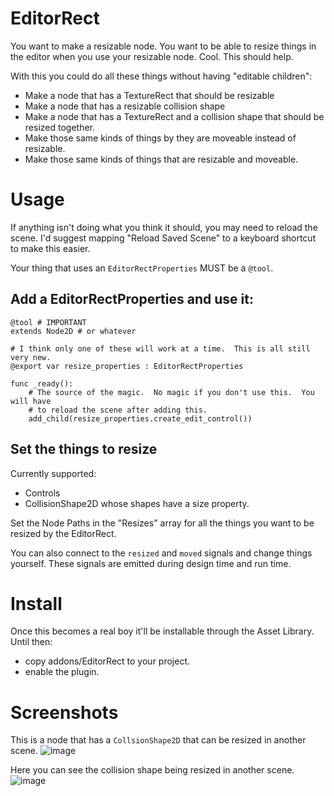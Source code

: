 # EditorRect

You want to make a resizable node.  You want to be able to resize things in the editor when you use your resizable node.  Cool.  This should help.

With this you could do all these things without having "editable children":
* Make a node that has a TextureRect that should be resizable
* Make a node that has a resizable collision shape
* Make a node that has a TextureRect and a collision shape that should be resized together.
* Make those same kinds of things by they are moveable instead of resizable.
* Make those same kinds of things that are resizable and moveable.

# Usage
If anything isn't doing what you think it should, you may need to reload the scene.  I'd suggest mapping "Reload Saved Scene" to a keyboard shortcut to make this easier.

Your thing that uses an `EditorRectProperties` MUST be a `@tool`.


## Add a EditorRectProperties and use it:
```
@tool # IMPORTANT
extends Node2D # or whatever

# I think only one of these will work at a time.  This is all still very new.
@export var resize_properties : EditorRectProperties

func _ready():
    # The source of the magic.  No magic if you don't use this.  You will have
    # to reload the scene after adding this.
	add_child(resize_properties.create_edit_control())
```

## Set the things to resize
Currently supported:
* Controls
* CollisionShape2D whose shapes have a size property.

Set the Node Paths in the "Resizes" array for all the things you want to be resized by the EditorRect.

You can also connect to the `resized` and `moved` signals and change things yourself.  These signals are emitted during design time and run time.

# Install
Once this becomes a real boy it'll be installable through the Asset Library.  Until then:
* copy addons/EditorRect to your project.
* enable the plugin.

# Screenshots
This is a node that has a `CollsionShape2D` that can be resized in another scene.
![image](https://github.com/user-attachments/assets/895c6df6-c750-43d3-b5db-1409f121cc09)

Here you can see the collision shape being resized in another scene.
![image](https://github.com/user-attachments/assets/9f1c1cc7-3e04-48b1-b835-0d9dcf966e6c)



